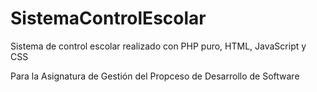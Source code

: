 # SistemaControlEscolar
Sistema de control escolar realizado con PHP puro, HTML, JavaScript y CSS

Para la Asignatura de Gestión del Propceso de Desarrollo de Software
